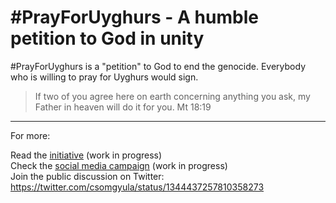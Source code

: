 # #PrayForUyghurs - A humble petition to God in unity

#PrayForUyghurs is a "petition" to God to end the genocide. Everybody who is willing to pray for Uyghurs would sign. 

> If two of you agree here on earth concerning anything you ask, my Father in heaven will do it for you.
Mt 18:19

---

For more:

Read the [initiative](PrayForUyghurs-Initiative.pdf) (work in progress)  
Check the [social media campaign](SocialMediaCampaign) (work in progress)  
Join the public discussion on Twitter: https://twitter.com/csomgyula/status/1344437257810358273
